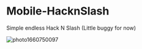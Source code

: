 # Mobile-HacknSlash
Simple endless Hack N Slash (Little buggy for now)


![photo1660750097](https://user-images.githubusercontent.com/86517853/185182140-1cda80ec-ea3a-4c12-8bd3-4042a6f6839f.jpeg)
